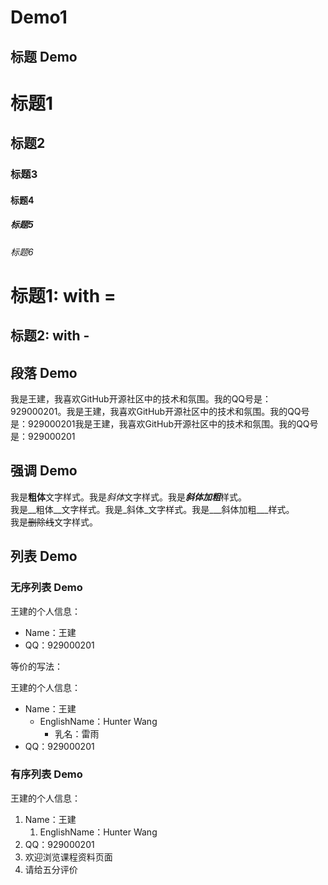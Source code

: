 # Demo1
## 标题 Demo

# 标题1
## 标题2
### 标题3
#### 标题4
##### 标题5
###### 标题6

标题1: with =
===

标题2: with -
---

## 段落 Demo

我是王建，我喜欢GitHub开源社区中的技术和氛围。我的QQ号是：929000201。我是王建，我喜欢GitHub开源社区中的技术和氛围。我的QQ号是：929000201我是王建，我喜欢GitHub开源社区中的技术和氛围。我的QQ号是：929000201

## 强调 Demo

我是**粗体**文字样式。我是*斜体*文字样式。我是***斜体加粗***样式。  
我是__粗体__文字样式。我是_斜体_文字样式。我是___斜体加粗___样式。  
我是~~删除线~~文字样式。

## 列表 Demo

### 无序列表 Demo

王建的个人信息：
* Name：王建
* QQ：929000201

等价的写法：

王建的个人信息：
- Name：王建
  - EnglishName：Hunter Wang
    - 乳名：雷雨
-  QQ：929000201

### 有序列表 Demo

王建的个人信息：
1. Name：王建  
	1. EnglishName：Hunter Wang
2. QQ：929000201
4. 欢迎浏览课程资料页面
3. 请给五分评价